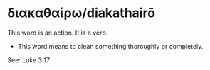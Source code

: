 # διακαθαίρω/diakathairō
This word is an action. It is a verb.
* This word means to clean something thoroughly or completely.

See: Luke 3:17
